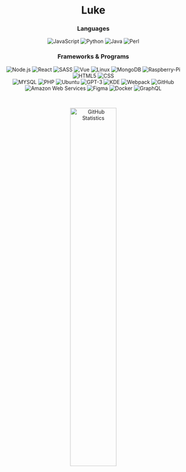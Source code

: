 <h1 align="center">Luke<br></h1>

<h3 align="center">Languages<br></h3>

<p align="center">
  <img alt="JavaScript" src="https://img.shields.io/badge/-JavaScript-262626?style=for-the-badge&logo=javascript">
  <img alt="Python" src="https://img.shields.io/badge/-Python-262626?style=for-the-badge&logo=python">
  <img alt="Java" src="https://img.shields.io/badge/-Java-262626?style=for-the-badge&logo=java">
  <img alt="Perl" src="https://img.shields.io/badge/-Perl-262626?style=for-the-badge&logo=perl">
</p>

<h3 align="center">Frameworks & Programs<br></h3>

<p align="center">
  <img alt="Node.js" src="https://img.shields.io/badge/-Node.js-262626?style=for-the-badge&logo=node.js">
  <img alt="React" src="https://img.shields.io/badge/-React-262626?style=for-the-badge&logo=react">
  <img alt="SASS" src="https://img.shields.io/badge/-SASS-262626?style=for-the-badge&logo=sass">
  <img alt="Vue" src="https://img.shields.io/badge/-Vue-262626?style=for-the-badge&logo=vue.js">
  <img alt="Linux" src="https://img.shields.io/badge/-Linux-262626?style=for-the-badge&logo=linux">
  <img alt="MongoDB" src="https://img.shields.io/badge/-MongoDB-262626?style=for-the-badge&logo=mongodb">
  <img alt="Raspberry-Pi" src="https://img.shields.io/badge/-Raspberry_PI-262626?style=for-the-badge&logo=Raspberry-Pi">
  <img alt="HTML5" src="https://img.shields.io/badge/-HTML5-262626?style=for-the-badge&logo=html5">
  <img alt="CSS" src="https://img.shields.io/badge/-CSS-262626?style=for-the-badge&logo=css3">
  </br>
  <img alt="MYSQL" src="https://img.shields.io/badge/-MySQL-262626?style=for-the-badge&logo=mysql">
  <img alt="PHP" src="https://img.shields.io/badge/-PHP-262626?style=for-the-badge&logo=php">
  <img alt="Ubuntu" src="https://img.shields.io/badge/-Ubuntu-262626?style=for-the-badge&logo=ubuntu">
  <img alt="GPT-3" src="https://img.shields.io/badge/-GPT3-262626?style=for-the-badge&logo=openai">
  <img alt="KDE" src="https://img.shields.io/badge/-KDE-262626?style=for-the-badge&logo=kde">
  <img alt="Webpack" src="https://img.shields.io/badge/-Webpack-262626?style=for-the-badge&logo=webpack">
  <img alt="GitHub" src="https://img.shields.io/badge/-GitHub-262626?style=for-the-badge&logo=github">
  <img alt="Amazon Web Services" src="https://img.shields.io/badge/-AWS-262626?style=for-the-badge&logo=amazon-aws">
  <img alt="Figma" src="https://img.shields.io/badge/-Figma-262626?style=for-the-badge&logo=figma">
  <img alt="Docker" src="https://img.shields.io/badge/-Docker-262626?style=for-the-badge&logo=docker">
  <img alt="GraphQL" src="https://img.shields.io/badge/-GraphQL-262626?style=for-the-badge&logo=graphql">
</p><br>

<p align="center">
      <img width="50%" alt="GitHub Statistics" src="https://github-readme-stats.vercel.app/api?username=O4FDev&show_icons=true&hide_border=true&line_height=30&title_color=ededed&text_color=ededed&bg_color=262626&icon_color=d50c2d&show_owner=true">
</p>
